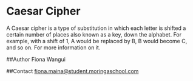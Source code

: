 # Caesar Cipher
A Caesar cipher is a type of substitution in which each letter is shifted a certain number of places also known as a key, down the alphabet. For example, with a shift of 1, A would be replaced by B, B would become C, and so on. For more information on it.

##Author
Fiona Wangui

##Contact
fiona.maina@student.moringaschool.com